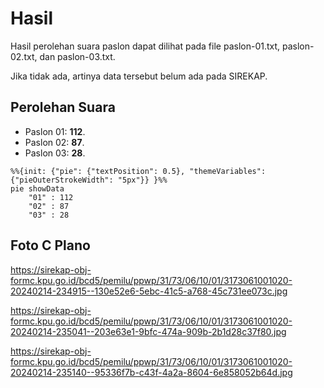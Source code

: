 # Hasil

Hasil perolehan suara paslon dapat dilihat pada file paslon-01.txt, paslon-02.txt, dan paslon-03.txt.

Jika tidak ada, artinya data tersebut belum ada pada SIREKAP.

## Perolehan Suara

 * Paslon 01: **112**.
 * Paslon 02: **87**.
 * Paslon 03: **28**.

```mermaid
%%{init: {"pie": {"textPosition": 0.5}, "themeVariables": {"pieOuterStrokeWidth": "5px"}} }%%
pie showData
    "01" : 112
    "02" : 87
    "03" : 28
```
## Foto C Plano

https://sirekap-obj-formc.kpu.go.id/bcd5/pemilu/ppwp/31/73/06/10/01/3173061001020-20240214-234915--130e52e6-5ebc-41c5-a768-45c731ee073c.jpg

https://sirekap-obj-formc.kpu.go.id/bcd5/pemilu/ppwp/31/73/06/10/01/3173061001020-20240214-235041--203e63e1-9bfc-474a-909b-2b1d28c37f80.jpg

https://sirekap-obj-formc.kpu.go.id/bcd5/pemilu/ppwp/31/73/06/10/01/3173061001020-20240214-235140--95336f7b-c43f-4a2a-8604-6e858052b64d.jpg
